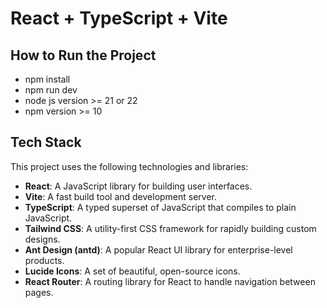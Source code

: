 # React + TypeScript + Vite

## How to Run the Project

- npm install
- npm run dev
- node js version >= 21 or 22
- npm version >= 10

## Tech Stack

This project uses the following technologies and libraries:

- **React**: A JavaScript library for building user interfaces.
- **Vite**: A fast build tool and development server.
- **TypeScript**: A typed superset of JavaScript that compiles to plain JavaScript.
- **Tailwind CSS**: A utility-first CSS framework for rapidly building custom designs.
- **Ant Design (antd)**: A popular React UI library for enterprise-level products.
- **Lucide Icons**: A set of beautiful, open-source icons.
- **React Router**: A routing library for React to handle navigation between pages.
